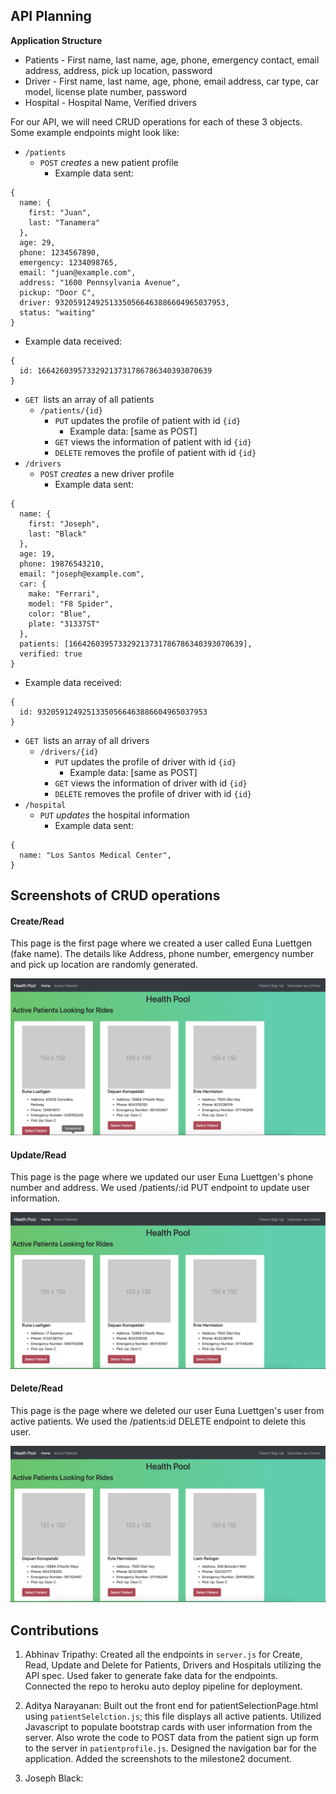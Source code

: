 ## API Planning

**Application Structure**

*   Patients - First name, last name, age, phone, emergency contact, email address, address, pick up location, password
*   Driver - First name, last name, age, phone, email address, car type, car model, license plate number, password
*   Hospital - Hospital Name, Verified drivers

For our API, we will need CRUD operations for each of these 3 objects. Some example endpoints might look like:



*   `/patients`
    *   `POST` *creates* a new patient profile
        *   Example data sent:

```
{
  name: {
    first: "Juan",
    last: "Tanamera"
  },
  age: 29,
  phone: 1234567890,
  emergency: 1234098765,
  email: "juan@example.com",
  address: "1600 Pennsylvania Avenue",
  pickup: "Door C",
  driver: 93205912492513350566463886604965037953,
  status: "waiting"
}
```

*   Example data received:

```
{
  id: 166426039573329213731786786340393070639
}
```

*   `GET `lists an array of all patients
    *   `/patients/{id}`
        *   `PUT` updates the profile of patient with id `{id}`
            *   Example data: [same as POST]
        *   `GET` views the information of patient with id `{id}`
        *   `DELETE` removes the profile of patient with id `{id}`
*   `/drivers`
    *   `POST` *creates* a new driver profile
        *   Example data sent:

```
{
  name: {
    first: "Joseph",
    last: "Black"
  },
  age: 19,
  phone: 19876543210,
  email: "joseph@example.com",
  car: {
    make: "Ferrari",
    model: "F8 Spider",
    color: "Blue",
    plate: "31337ST"
  },
  patients: [166426039573329213731786786340393070639],
  verified: true
}
```

*   Example data received:

```
{
  id: 93205912492513350566463886604965037953
}
```

*   `GET `lists an array of all drivers
    *   `/drivers/{id}`
        *   `PUT` updates the profile of driver with id `{id}`
            *   Example data: [same as POST]
        *   `GET` views the information of driver with id `{id}`
        *   `DELETE` removes the profile of driver with id `{id}`
*   `/hospital`
    *   `PUT` *updates* the hospital information
        *   Example data sent:

```
{
  name: "Los Santos Medical Center",
}
```


## Screenshots of CRUD operations

#### Create/Read

This page is the first page where we created a user called Euna Luettgen (fake name). The details like Address, phone number, emergency number and pick up location are randomly generated. 

![Create Users](images/create_user.png?raw=true)

#### Update/Read

This page is the page where we updated our user Euna Luettgen's phone number and address. We used /patients/:id PUT endpoint to update user information.

![Update Users](images/update_users.png?raw=true)

#### Delete/Read

This page is the page where we deleted our user Euna Luettgen's user from active patients. We used the /patients:id DELETE endpoint to delete this user.

![Delete Users](images/delete_users.png?raw=true)


## Contributions

1. Abhinav Tripathy: Created all the endpoints in `server.js` for Create, Read, Update and Delete for Patients, Drivers and Hospitals utilizing the API spec. Used faker to generate fake data for the endpoints. Connected the repo to heroku auto deploy pipeline for deployment. 

2. Aditya Narayanan: Built out the front end for patientSelectionPage.html using `patientSelelction.js`; this file displays all active patients. Utilized Javascript to populate bootstrap cards with user information from the server. Also wrote the code to POST data from the patient sign up form to the server in `patientprofile.js`. Designed the navigation bar for the application. Added the screenshots to the milestone2 document. 

3. Joseph Black: